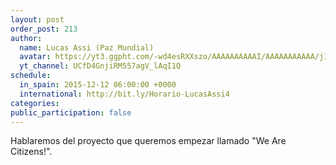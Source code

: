 ```yaml
---
layout: post
order_post: 213
author:
  name: Lucas Assi (Paz Mundial)
  avatar: https://yt3.ggpht.com/-wd4esRXXszo/AAAAAAAAAAI/AAAAAAAAAAA/j1eRnRV536g/s88-c-k-no/photo.jpg
  yt_channel: UCfD4GnjiRM557agV_lAqI1Q
schedule:
  in_spain: 2015-12-12 06:00:00 +0000
  international: http://bit.ly/Horario-LucasAssi4
categories:
public_participation: false
---
```

Hablaremos del proyecto que queremos empezar llamado "We Are Citizens!".
